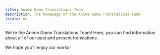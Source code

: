 ```yaml
---
title: Anime Game Translations Team
description: The homepage of the Anime Game Translations Team
locale: en
---
```


We're the Anime Game Translations Team! Here, you can find information about all of our past and present translations. 

We hope you'll enjoy our works!